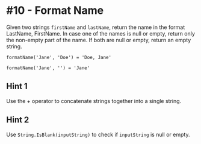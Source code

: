# #10 - Format Name

Given two strings <code>firstName</code> and <code>lastName</code>, return the name in the format LastName, FirstName. In case one of the names is null or empty, return only the non-empty part of the name. If both are null or empty, return an empty string.

<code>formatName('Jane', 'Doe') = 'Doe, Jane'</code></br>

<code>formatName('Jane', '') = 'Jane'</code>

## Hint 1
Use the + operator to concatenate strings together into a single string.

## Hint 2
Use <code>String.IsBlank(inputString)</code> to check if <code>inputString</code> is null or empty.